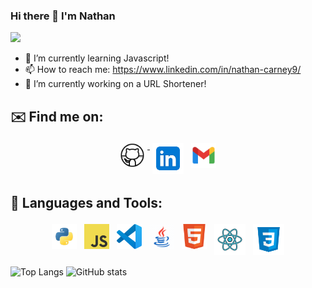 ### Hi there 👋 I'm Nathan 
![](https://visitor-badge.laobi.icu/badge?page_id=rundex0.rundex0)



- 🌱 I’m currently learning Javascript!
- 📫 How to reach me: https://www.linkedin.com/in/nathan-carney9/
- 🔭 I’m currently working on a URL Shortener! 
<!--- - 🤔 I’m looking for help with ...
- 👯 I’m looking to collaborate on a 


- 💬 Ask me about ... ---> 


## ✉️ Find me on:


<p align="center">
 <a href="https://github.com/rundex0/" target="_blank" rel="noopener noreferrer"> <img src="./icons8-github.gif" alt="Github" height="40" style="vertical-align:top; margin:4px;"> </a>    
<a href="https://www.linkedin.com/in/nathan-carney9/" target="_blank" rel="noopener noreferrer"> <img src="./icons8-linkedin-96.png" alt="LinkedIn" height="50" style="vertical-align:top; margin: 4px;"></a>             
 <a href="mailto:nathan.carney99@gmail.com"> <img src="icons8-gmail.svg" alt="Mail" height="40" style="vertical-align:top; margin:4px;"></a>
</p>



## 🧰 Languages and Tools:
<p align="center">
<img src="https://raw.githubusercontent.com/github/explore/80688e429a7d4ef2fca1e82350fe8e3517d3494d/topics/python/python.png" alt="Python" height="40" style="vertical-align:top; margin:4px">
<img src="https://raw.githubusercontent.com/github/explore/80688e429a7d4ef2fca1e82350fe8e3517d3494d/topics/javascript/javascript.png" alt="Javascript" height="40" style="vertical-align:top; margin:4px">
<img src="https://raw.githubusercontent.com/github/explore/80688e429a7d4ef2fca1e82350fe8e3517d3494d/topics/visual-studio-code/visual-studio-code.png" alt="VS Code" height="40" style="vertical-align:top; margin:4px">
<img src="./icons8-java.gif" alt="Java" height="40" style="vertical-align:top; margin:4px">
<img src="./html5-logo-31813.png" alt="HTML" height="40" style="vertical-align:top; margin:4px">
<img src="./icons8-react-100.png" alt="React" height="50" style="vertical-align:top; margin:4px">
<img src="./icons8-css-color-96.png" alt="CSS" height="50" style="vertical-align:top; margin:4px">



  
</p>

![Top Langs](https://github-readme-stats.vercel.app/api/top-langs/?username=rundex0&theme=default&hide=ruby) ![GitHub stats](https://github-readme-stats.vercel.app/api?username=rundex0&show_icons=true&theme=default)




